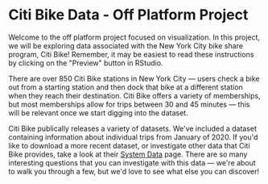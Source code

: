 # Citi Bike Data - Off Platform Project

Welcome to the off platform project focused on visualization. In this project, we will be exploring data associated with the New York City bike share program, Citi Bike! Remember, it may be easiest to read these instructions by clicking on the "Preview" button in RStudio.

There are over 850 Citi Bike stations in New York City &mdash; users check a bike out from a starting station and then dock that bike at a different station when they reach their destination. Citi Bike offers a variety of memberships, but most memberships allow for trips between 30 and 45 minutes &mdash; this will be relevant once we start digging into the dataset.

Citi Bike publically releases a variety of datasets. We've included a dataset containing information about individual trips from January of 2020. If you'd like to download a more recent dataset, or investigate other data that Citi Bike provides, take a look at their [System Data](https://www.citibikenyc.com/system-data) page. There are so many interesting questions that you can investigate with this data &mdash; we're about to walk you through a few, but we'd love to see what else you can discover!
